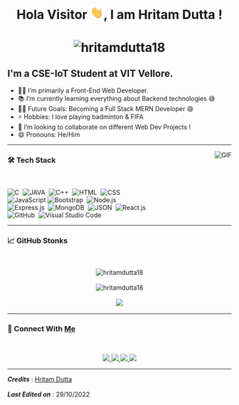 <h1 align="center"><b>Hola Visitor <img src="https://raw.githubusercontent.com/ABSphreak/ABSphreak/master/gifs/Hi.gif" width="30px">, I am Hritam Dutta !</b><h1>
<p align="center"> 
  <img src="https://komarev.com/ghpvc/?username=hritamdutta18&label=Profile%20Views&color=0e75b6" alt="hritamdutta18"/>
</p>
  
## I'm a CSE-IoT Student at VIT Vellore.  

- 👨‍💻 I’m primarily a Front-End Web Developer.
- 📚 I’m currently learning everything about Backend technologies 😅
- 💪🏼 Future Goals: Becoming a Full Stack MERN Developer 😄
- ⚡ Hobbies: I love playing badminton & FIFA
- 🤝 I’m looking to collaborate on different Web Dev Projects !
- 😄 Pronouns: He/Him

<hr> 
<img align="right" alt="GIF" height="135px" src="https://media.giphy.com/media/du3J3cXyzhj75IOgvA/giphy.gif" />
<h3>🛠 Tech Stack</h3><br>
  
![C](https://img.shields.io/badge/-C-05122A?style=flat&logo=C&logoColor=A8B9CC)&nbsp;
![JAVA](https://img.shields.io/badge/-JAVA-05122A?style=flat&logo=JAVA&logoColor=A8B9CC)&nbsp;
![C++](https://img.shields.io/badge/-C++-05122A?style=flat&logo=C++&logoColor=A8B9CC)&nbsp;
![HTML](https://img.shields.io/badge/-HTML-05122A?style=flat&logo=HTML5)&nbsp;
![CSS](https://img.shields.io/badge/-CSS-05122A?style=flat&logo=CSS3&logoColor=1572B6)&nbsp;\
![JavaScript](https://img.shields.io/badge/-JavaScript-05122A?style=flat&logo=javascript)
![Bootstrap](https://img.shields.io/badge/-Bootstrap-05122A?style=flat&logo=bootstrap&logoColor=563D7C)&nbsp;
![Node.js](https://img.shields.io/badge/-Node.js-05122A?style=flat&logo=node.js)&nbsp;\
![Express.js](https://img.shields.io/badge/-Express.js-05122A?style=flat&logo=express)&nbsp;
![MongoDB](https://img.shields.io/badge/-MongoDB-05122A?logo=mongodb&style=flat)&nbsp;
![JSON](https://img.shields.io/badge/-JSON-05122A?style=flat&logo=json&logoColor=A8B9CC)&nbsp;
![React.js](https://img.shields.io/badge/-React.js-05122A?logo=react&style=flat)&nbsp;\
![GitHub](https://img.shields.io/badge/-GitHub-05122A?style=flat&logo=github)&nbsp;
![Visual Studio Code](https://img.shields.io/badge/-Visual%20Studio%20Code-05122A?logo=visual%20studio%20code&style=flat)&nbsp;

<hr>

<h3>📈 GitHub Stonks</h3><br>
<p align="center">
  <img src="https://github-readme-stats.vercel.app/api/top-langs?username=hritamdutta18&show_icons=true&locale=en&layout=compact&theme=gotham" alt="hritamdutta18"/><br><br>
  <img src="https://github-readme-stats.vercel.app/api?username=hritamdutta18&count_private=true&theme=gotham&show_icons=true&include_all_commits=true" alt="hritamdutta18"/><br><br>
  <img src="https://github-readme-streak-stats.herokuapp.com/?user=hritamdutta18&theme=gotham">
</p>

<hr>
  
  <h3>🤳 Connect With <a href="https://hritam-dutta.me">Me</a></h3><br>
<p align="center">
  <a href="https://linkedin.com/in/hritam-dutta-6713581b6">
    <img src="https://img.shields.io/badge/-Hritam%20Dutta-0A66C2?style=flat&logo=Linkedin&logoColor=white"/>
  </a>
  <a href="mailto:hritamloyola10@gmail.com">
    <img src="https://img.shields.io/badge/-hritamloyola10@gmail.com-EA4335?style=flat&logo=Gmail&logoColor=white"/>
  </a>
  <a href="https://instagram.com/_hritam_dutta_">
    <img src="https://img.shields.io/badge/-@__hritam__dutta__-E4405F?style=flat&logo=Instagram&logoColor=white"/>
  </a>
  <a href="https://twitter.com/dutta_h11">
    <img src="https://img.shields.io/badge/-Hritam%20Dutta-1DA1F2?style=flat&logo=Twitter&logoColor=white"/>
  </a>
</p>
  
<hr>
<p>
  <i><b>Credits</b></i> : <a href="https://github.com/hritamdutta18">Hritam Dutta</a><br><br>
  <i><b>Last Edited on</b></i> : 29/10/2022
</p>

